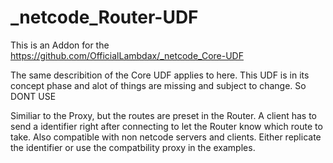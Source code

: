 # _netcode_Router-UDF
This is an Addon for the https://github.com/OfficialLambdax/_netcode_Core-UDF

The same describition of the Core UDF applies to here. This UDF is in its concept phase and alot of things are missing and subject to change. So DONT USE

Similiar to the Proxy, but the routes are preset in the Router. A client has to send a identifier right after connecting to let the Router know which route to take.
Also compatible with non netcode servers and clients. Either replicate the identifier or use the compatbility proxy in the examples.
